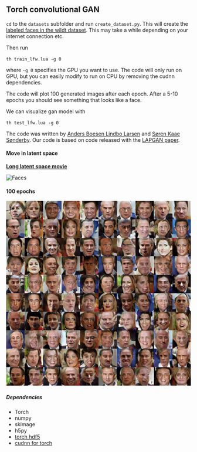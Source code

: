 ## Torch convolutional GAN

`cd` to the `datasets` subfolder and run `create_dataset.py`. This will create the [labeled faces in the wildt dataset](http://vis-www.cs.umass.edu/lfw/). This may take a while depending on your internet connection etc.

Then run

```
th train_lfw.lua -g 0
```

where `-g 0` specifies the GPU you want to use. The code will only run on GPU, but you can easily modify to run on CPU by removing the cudnn dependencies.

The code will plot 100 generated images after each epoch.
After a 5-10 epochs you should see something that looks like a face.

We can visualize gan model with 

```
th test_lfw.lua -g 0
```

The code was written by [Anders Boesen Lindbo Larsen](https://github.com/andersbll) and [Søren Kaae Sønderby](https://github.com/skaae). Our code is based on code released with the [LAPGAN paper](https://github.com/facebook/eyescream). 

#### Move in latent space
**[Long latent space movie](https://www.youtube.com/watch?v=PmC6ZOaCAOs&feature=youtu.be)**    

![Faces](out.gif)


#### 100 epochs
![Faces](example.png)



##### Dependencies
 *  Torch
 *  numpy
 *  skimage
 *  h5py
 *  [torch hdf5](https://github.com/deepmind/torch-hdf5)
 *  [cudnn for torch](https://github.com/soumith/cudnn.torch)

